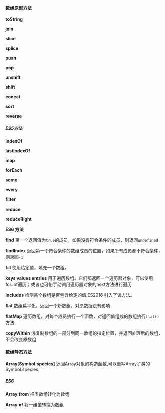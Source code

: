 #### 数组原型方法

**toString**

**join**

**slice**

**splice**

**push**

**pop**

**unshift**

**shift**

**concat**

**sort**

**reverse**

##### ES5方法

**indexOf**

**lastIndexOf**

**map**

**forEach**

**some**

**every**

**filter**

**reduce**

**reduceRight**

**ES6 方法**

**find** 	第一个返回值为`true`的成员，如果没有符合条件的成员，则返回`undefined`

**findIndex** 	返回第一个符合条件的数组成员的位置，如果所有成员都不符合条件，则返回`-1`

**fill** 使用给定值，填充一个数组。

**keys	values  entries**  用于遍历数组。它们都返回一个遍历器对象，可以使用for..of遍历；或者也可怡手动调用遍历器对象的next方法进行遍历

**includes** 检测某个数组是否包含给定的值,ES2016 引入了该方法。

**flat** 数组扁平化，返回一个新数组，对原数据没有影响

**flatMap** 遍历数组，对每个成员执行一个函数，对返回值组成的数组执行`flat()`方法

**copyWithin** 浅复制数组的一部分到同一数组的指定位置，并返回处理后的数组，不会改变原数组



#### 数组静态方法

**Array[Symbol.species]**  返回Array对象的构造函数,可以重写Array子类的Symbol.species

##### ES6

**Array.from**  把类数组转化为数组

**Array.of**  将一组值转换为数组

